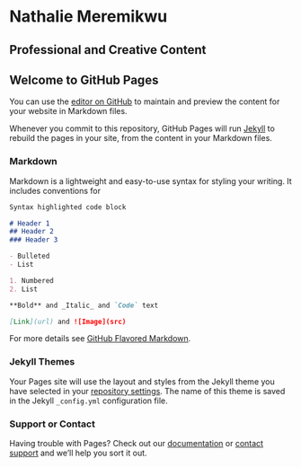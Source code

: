 # Nathalie Meremikwu		
 ## Professional and Creative Content		

  ## Welcome to GitHub Pages		

  You can use the [editor on GitHub](https://github.com/ncm170030/ncm170030.github.io/edit/master/README.md) to maintain and preview the content for your website in Markdown files.		

  Whenever you commit to this repository, GitHub Pages will run [Jekyll](https://jekyllrb.com/) to rebuild the pages in your site, from the content in your Markdown files.		

  ### Markdown		

  Markdown is a lightweight and easy-to-use syntax for styling your writing. It includes conventions for		

  ```markdown		
 Syntax highlighted code block		

  # Header 1		
 ## Header 2		
 ### Header 3		

  - Bulleted		
 - List		

  1. Numbered		
 2. List		

  **Bold** and _Italic_ and `Code` text		

  [Link](url) and ![Image](src)		
 ```		

  For more details see [GitHub Flavored Markdown](https://guides.github.com/features/mastering-markdown/).		

  ### Jekyll Themes		

  Your Pages site will use the layout and styles from the Jekyll theme you have selected in your [repository settings](https://github.com/ncm170030/ncm170030.github.io/settings). The name of this theme is saved in the Jekyll `_config.yml` configuration file.		

  ### Support or Contact		

  Having trouble with Pages? Check out our [documentation](https://help.github.com/categories/github-pages-basics/) or [contact support](https://github.com/contact) and we’ll help you sort it out.
